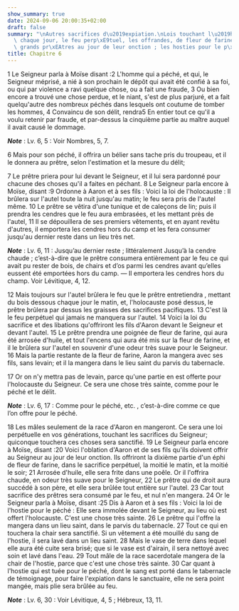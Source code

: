 ```yaml
---
show_summary: true
date: 2024-09-06 20:00:35+02:00
draft: false
summary: "\nAutres sacrifices d\u2019expiation.\nLois touchant l\u2019holocauste de\
  \ chaque jour, le feu perp\xE9tuel, les offrandes, de fleur de farine, celles des\
  \ grands pr\xEAtres au jour de leur onction ; les hosties pour le p\xE9ch\xE9.\n"
title: Chapitre 6
---
```





1 Le Seigneur parla à Moïse disant :2 L'homme qui a péché, et qui, le Seigneur méprisé, a nié à son prochain le dépôt qui avait été confié à sa foi, ou qui par violence a ravi quelque chose, ou a fait une fraude, 3 Ou bien encore a trouvé une chose perdue, et le niant, s'est de plus parjuré, et a fait quelqu'autre des nombreux péchés dans lesquels ont coutume de tomber les hommes, 4 Convaincu de son délit, rendra5 En entier tout ce qu'il a voulu retenir par fraude, et par-dessus la cinquième partie au maître auquel il avait causé le dommage.

***Note*** :  Lv. 6, 5 : Voir Nombres, 5, 7.

6 Mais pour son péché, il offrira un bélier sans tache pris du troupeau, et il le donnera au prêtre, selon l'estimation et la mesure du délit;


7 Le prêtre priera pour lui devant le Seigneur, et il lui sera pardonné pour chacune des choses qu'il a faites en péchant. 8 Le Seigneur parla encore à Moïse, disant :9 Ordonne à Aaron et à ses fils : Voici la loi de l'holocauste : Il brûlera sur l'autel toute la nuit jusqu'au matin; le feu sera pris de l'autel même. 10 Le prêtre se vêtira d'une tunique et de caleçons de lin; puis il prendra les cendres que le feu aura embrasées, et les mettant près de l'autel, 11 Il se dépouillera de ses premiers vêtements, et en ayant revêtu d'autres, il emportera les cendres hors du camp et les fera consumer jusqu'au dernier reste dans un lieu très net.

***Note*** :  Lv. 6, 11 : Jusqu’au dernier reste ; littéralement Jusqu’à la cendre chaude ; c’est-à-dire que le prêtre consumera entièrement par le feu ce qui avait pu rester de bois, de chairs et d’os parmi les cendres avant qu’elles eussent été emportées hors du camp. ― Il emportera les cendres hors du champ. Voir Lévitique, 4, 12.


12 Mais toujours sur l'autel brûlera le feu que le prêtre entretiendra , mettant du bois dessous chaque jour le matin, et, l'holocauste posé dessus, le prêtre brûlera par dessus les graisses des sacrifices pacifiques. 13 C'est là le feu perpétuel qui jamais ne manquera sur l'autel. 14 Voici la loi du sacrifice et des libations qu'offriront les fils d'Aaron devant le Seigneur et devant l'autel. 15 Le prêtre prendra une poignée de fleur de farine, qui aura été arrosée d'huile, et tout l'encens qui aura été mis sur la fleur de farine, et il le brûlera sur l'autel en souvenir d'une odeur très suave pour le Seigneur. 16 Mais la partie restante de la fleur de farine, Aaron la mangera avec ses fils, sans levain; et il la mangera dans le lieu saint du parvis du tabernacle.


17 Or on n'y mettra pas de levain, parce qu'une partie en est offerte pour l'holocauste du Seigneur. Ce sera une chose très sainte, comme pour le péché et le délit.

***Note*** :  Lv. 6, 17 : Comme pour le péché, etc. , c’est-à-dire comme ce que l’on offre pour le péché.

18 Les mâles seulement de la race d'Aaron en mangeront. Ce sera une loi perpétuelle en vos générations, touchant les sacrifices du Seigneur; quiconque touchera ces choses sera sanctifié. 19 Le Seigneur parla encore à Moïse, disant :20 Voici l'oblation d'Aaron et de ses fils qu'ils doivent offrir au Seigneur au jour de leur onction. Ils offriront la dixième partie d'un éphi de fleur de farine, dans le sacrifice perpétuel, la moitié le matin, et la moitié le soir; 21 Arrosée d'huile, elle sera frite dans une poêle. Or il l'offrira chaude, en odeur très suave pour le Seigneur, 22 Le prêtre qui de droit aura succédé à son père, et elle sera brûlée tout entière sur l'autel. 23 Car tout sacrifice des prêtres sera consumé par le feu, et nul n'en mangera. 24 Or le Seigneur parla à Moïse, disant :25 Dis à Aaron et à ses fils : Voici la loi de l'hostie pour le péché : Elle sera immolée devant le Seigneur, au lieu où est offert l'holocauste. C'est une chose très sainte. 26 Le prêtre qui l'offre la mangera dans un lieu saint,
dans le parvis du tabernacle. 27 Tout ce qui en touchera la chair sera sanctifié. Si un vêtement a été mouillé du sang de l'hostie, il sera lavé dans un lieu saint. 28 Mais le vase de terre dans lequel elle aura été cuite sera brisé; que si le vase est d'airain, il sera nettoyé avec soin et lavé dans l'eau. 29 Tout mâle de la race sacerdotale mangera de la chair de l'hostie, parce que c'est une chose très sainte. 30 Car quant à l'hostie qui est tuée pour le péché, dont le sang est porté dans le tabernacle de témoignage, pour faire l'expiation dans le sanctuaire, elle ne sera point mangée, mais plie sera brûlée au feu.

***Note*** :  Lv. 6, 30 : Voir Lévitique, 4, 5 ; Hébreux, 13, 11.

